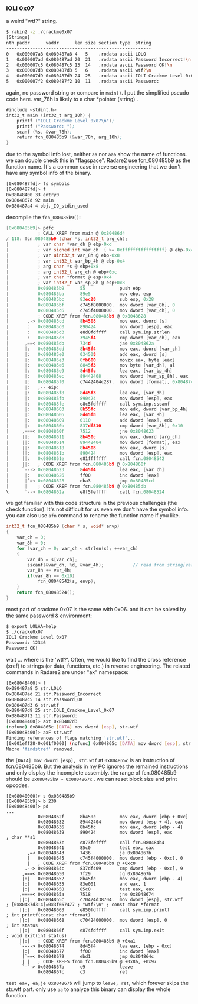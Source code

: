 ### IOLI 0x07

a weird "wtf?" string.

```sh
$ rabin2 -z ./crackme0x07
[Strings]
nth paddr      vaddr      len size section type  string
-------------------------------------------------------
0   0x000007a8 0x080487a8 4   5    .rodata ascii LOLO
1   0x000007ad 0x080487ad 20  21   .rodata ascii Password Incorrect!\n
2   0x000007c5 0x080487c5 13  14   .rodata ascii Password OK!\n
3   0x000007d3 0x080487d3 5   6    .rodata ascii wtf?\n
4   0x000007d9 0x080487d9 24  25   .rodata ascii IOLI Crackme Level 0x07\n
5   0x000007f2 0x080487f2 10  11   .rodata ascii Password:
```

again, no password string or compare in `main()`. I put the simplified pseudo code here. var_78h is likely to a char *pointer (string) .

```asm
#include <stdint.h>
int32_t main (int32_t arg_10h) {
    printf ("IOLI Crackme Level 0x07\n");
    printf ("Password: ");
    scanf (%s, &var_78h);
    return fcn_080485b9 (&var_78h, arg_10h);
}
```

due to the symbol info lost, neither `aa` nor `aaa` show the name of functions. we can double check this in "flagspace". Radare2 use fcn_080485b9 as the function name. It's a common case in reverse engineering that we don't have any symbol info of the binary.

```sh
[0x080487fd]> fs symbols
[0x080487fd]> f
0x08048400 33 entry0
0x0804867d 92 main
0x080487a4 4 obj._IO_stdin_used
```

decompile the `fcn_080485b9()`:

```C
[0x080485b9]> pdfc
            ; CALL XREF from main @ 0x80486d4
/ 118: fcn.080485b9 (char *s, int32_t arg_ch);
|           ; var char *var_dh @ ebp-0xd
|           ; var signed int var_ch  { >= 0xffffffffffffffff} @ ebp-0xc
|           ; var uint32_t var_8h @ ebp-0x8
|           ; var int32_t var_bp_4h @ ebp-0x4
|           ; arg char *s @ ebp+0x8
|           ; arg int32_t arg_ch @ ebp+0xc
|           ; var char *format @ esp+0x4
|           ; var int32_t var_sp_8h @ esp+0x8
|           0x080485b9      55             push ebp
|           0x080485ba      89e5           mov ebp, esp
|           0x080485bc      83ec28         sub esp, 0x28
|           0x080485bf      c745f8000000.  mov dword [var_8h], 0
|           0x080485c6      c745f4000000.  mov dword [var_ch], 0
|           ; CODE XREF from fcn.080485b9 @ 0x8048628
|       .-> 0x080485cd      8b4508         mov eax, dword [s]
|       :   0x080485d0      890424         mov dword [esp], eax        ; const char *s
|       :   0x080485d3      e8d0fdffff     call sym.imp.strlen         ; size_t strlen(const char *s)
|       :   0x080485d8      3945f4         cmp dword [var_ch], eax
|      ,==< 0x080485db      734d           jae 0x804862a
|      |:   0x080485dd      8b45f4         mov eax, dword [var_ch]
|      |:   0x080485e0      034508         add eax, dword [s]
|      |:   0x080485e3      0fb600         movzx eax, byte [eax]
|      |:   0x080485e6      8845f3         mov byte [var_dh], al
|      |:   0x080485e9      8d45fc         lea eax, [var_bp_4h]
|      |:   0x080485ec      89442408       mov dword [var_sp_8h], eax  ;   ...
|      |:   0x080485f0      c7442404c287.  mov dword [format], 0x80487c2 ; [0x80487c2:4]=0x50006425 ; const char *format
|      |:   ;-- eip:
|      |:   0x080485f8      8d45f3         lea eax, [var_dh]
|      |:   0x080485fb      890424         mov dword [esp], eax        ; const char *s
|      |:   0x080485fe      e8c5fdffff     call sym.imp.sscanf         ; int sscanf(const char *s, const char *format,   ...)
|      |:   0x08048603      8b55fc         mov edx, dword [var_bp_4h]
|      |:   0x08048606      8d45f8         lea eax, [var_8h]
|      |:   0x08048609      0110           add dword [eax], edx
|      |:   0x0804860b      837df810       cmp dword [var_8h], 0x10
|     ,===< 0x0804860f      7512           jne 0x8048623
|     ||:   0x08048611      8b450c         mov eax, dword [arg_ch]
|     ||:   0x08048614      89442404       mov dword [format], eax     ; char *arg_ch
|     ||:   0x08048618      8b4508         mov eax, dword [s]
|     ||:   0x0804861b      890424         mov dword [esp], eax        ; char *s
|     ||:   0x0804861e      e81fffffff     call fcn.08048542
|     ||:   ; CODE XREF from fcn.080485b9 @ 0x804860f
|     `---> 0x08048623      8d45f4         lea eax, [var_ch]
|      |:   0x08048626      ff00           inc dword [eax]
|      |`=< 0x08048628      eba3           jmp 0x80485cd
|      |    ; CODE XREF from fcn.080485b9 @ 0x80485db
\      `--> 0x0804862a      e8f5feffff     call fcn.08048524
```

we got familiar with this code structure in the previous challenges (the check function). It's not difficult for us even we don't have the symbol info. you can also use `afn` command to rename the function name if you like.

```C
int32_t fcn_080485b9 (char * s, void* envp)
{
    var_ch = 0;
    var_8h = 0;
    for (var_ch = 0; var_ch < strlen(s); ++var_ch)
    {
        var_dh = s[var_ch];
        sscanf(&var_dh, %d, &var_4h);			// read from string[var_ch], store to var_4h
        var_8h += var_4h;
        if(var_8h == 0x10)
            fcn_08048542(s, envp);
    }
    return fcn_08048524();
}
```

most part of crackme 0x07 is the same with 0x06. and it can be solved by the same password & environment:

```sh
$ export LOLAA=help
$ ./cracke0x07
IOLI Crackme Level 0x07
Password: 12346
Password OK!
```

wait ... where is the 'wtf?'. Often, we would like to find the cross reference (xref) to strings (or data, functions, etc.) in reverse engineering. The related commands in Radare2 are under "ax" namespace:

```sh
[0x08048400]> f
0x080487a8 5 str.LOLO
0x080487ad 21 str.Password_Incorrect
0x080487c5 14 str.Password_OK
0x080487d3 6 str.wtf
0x080487d9 25 str.IOLI_Crackme_Level_0x07
0x080487f2 11 str.Password:
[0x08048400]> axt 0x80487d3
(nofunc) 0x804865c [DATA] mov dword [esp], str.wtf
[0x08048400]> axF str.wtf
Finding references of flags matching 'str.wtf'...
[0x001eff28-0x001f0000] (nofunc) 0x804865c [DATA] mov dword [esp], str.wtf
Macro 'findstref' removed.
```

the `[DATA] mov dword [esp], str.wtf` at `0x804865c` is an instruction of fcn.080485b9. But the analysis in my PC ignores the remained instructions and only display the incomplete assembly. the range of fcn.080485b9 should be `0x080485b9 ~ 0x0804867c` . we can reset block size and print opcodes.

```
[0x08040000]> s 0x080485b9
[0x080485b9]> b 230
[0x08048400]> pd
...
            0x0804862f      8b450c         mov eax, dword [ebp + 0xc]
            0x08048632      89442404       mov dword [esp + 4], eax
            0x08048636      8b45fc         mov eax, dword [ebp - 4]
            0x08048639      890424         mov dword [esp], eax        ; char **s1
            0x0804863c      e873feffff     call fcn.080484b4
            0x08048641      85c0           test eax, eax
        ,=< 0x08048643      7436           je 0x804867b
        |   0x08048645      c745f4000000.  mov dword [ebp - 0xc], 0
        |   ; CODE XREF from fcn.080485b9 @ +0xc0
       .--> 0x0804864c      837df409       cmp dword [ebp - 0xc], 9
      ,===< 0x08048650      7f29           jg 0x804867b
      |:|   0x08048652      8b45fc         mov eax, dword [ebp - 4]
      |:|   0x08048655      83e001         and eax, 1
      |:|   0x08048658      85c0           test eax, eax
     ,====< 0x0804865a      7518           jne 0x8048674
     ||:|   0x0804865c      c70424d38704.  mov dword [esp], str.wtf    ; [0x80487d3:4]=0x3f667477 ; "wtf?\n" ; const char *format
     ||:|   0x08048663      e850fdffff     call sym.imp.printf         ; int printf(const char *format)
     ||:|   0x08048668      c70424000000.  mov dword [esp], 0          ; int status
     ||:|   0x0804866f      e874fdffff     call sym.imp.exit           ; void exit(int status)
     ||:|   ; CODE XREF from fcn.080485b9 @ +0xa1
     `----> 0x08048674      8d45f4         lea eax, [ebp - 0xc]
      |:|   0x08048677      ff00           inc dword [eax]
      |`==< 0x08048679      ebd1           jmp 0x804864c
      | |   ; CODE XREFS from fcn.080485b9 @ +0x8a, +0x97
      `-`-> 0x0804867b      c9             leave
            0x0804867c      c3             ret

```

`test eax, ea;je 0x804867b` will jump to `leave; ret`, which forever skips the str.wtf part. only use `aa` to analyze this binary can display the whole function.
